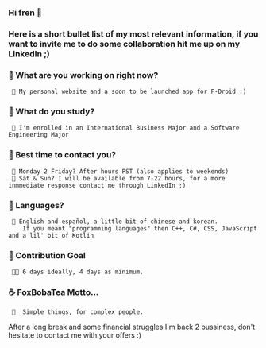 ### Hi fren 🥤
<!--
**FoxBobaTea/FoxBobaTea** is a ✨ _special_ ✨ repository because its `README.md` (this file) appears on your GitHub profile.

Here are some ideas to get you started:

- 🔭 I’m currently working on ...
- 🌱 I’m currently learning ...
- 👯 I’m looking to collaborate on ...
- 🤔 I’m looking for help with ...
- 💬 Ask me about ...
- 📫 How to reach me: ...
- 😄 Pronouns: ...
- ⚡ Fun fact: ...
-->
### Here is a short bullet list of my most relevant information, if you want to invite me to do some collaboration hit me up on my LinkedIn ;)

 ### 🍓 What are you working on right now? 
     🦊 My personal website and a soon to be launched app for F-Droid :)
 
 ### 🧀 What do you study?
     🐙 I'm enrolled in an International Business Major and a Software Engineering Major 
         
 ### 🥩 Best time to contact you?
     🦝 Monday 2 Friday? After hours PST (also applies to weekends)
     🐇 Sat & Sun? I will be available from 7-22 hours, for a more inmmediate response contact me through LinkedIn ;)
     
 ### 🥝 Languages?
     🦢 English and español, a little bit of chinese and korean.
        If you meant "programming languages" then C++, C#, CSS, JavaScript and a lil' bit of Kotlin
        
        
 ### 🥞 Contribution Goal
     🐱‍🐉 6 days ideally, 4 days as minimum.
     
     
 ### ☕ FoxBobaTea Motto...
     🦩  Simple things, for complex people.
 
After a long break and some financial struggles I'm back 2 bussiness, don't hesitate to contact me with your offers :)
 
  
  
